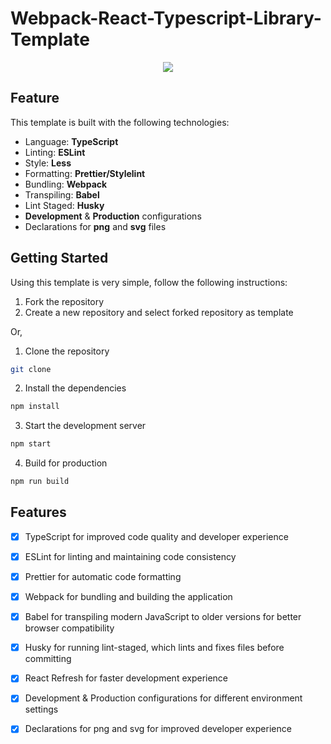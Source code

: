 # Webpack-React-Typescript-Library-Template

<div align="center">
<img src="https://user-images.githubusercontent.com/26560610/239584268-8a292af2-432c-4459-8f81-ff9695622bde.png"/>
</div>

## Feature

This template is built with the following technologies:

- Language: **TypeScript**
- Linting: **ESLint**
- Style: **Less**
- Formatting: **Prettier/Stylelint**
- Bundling: **Webpack**
- Transpiling: **Babel**
- Lint Staged: **Husky**
- **Development** & **Production** configurations
- Declarations for **png** and **svg** files
  
## Getting Started

Using this template is very simple, follow the following instructions:

1. Fork the repository
2. Create a new repository and select forked repository as template

Or,

1. Clone the repository

```bash
git clone 
```

2. Install the dependencies

```bash
npm install
```

3. Start the development server

```bash
npm start
```

4. Build for production

```bash
npm run build
```

## Features

- [x] TypeScript for improved code quality and developer experience
- [x] ESLint for linting and maintaining code consistency
- [x] Prettier for automatic code formatting
- [x] Webpack for bundling and building the application
- [x] Babel for transpiling modern JavaScript to older versions for better browser compatibility
- [x] Husky for running lint-staged, which lints and fixes files before committing
- [x] React Refresh for faster development experience
- [x] Development & Production configurations for different environment settings
- [x] Declarations for png and svg for improved developer experience

